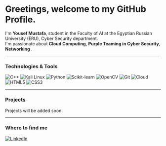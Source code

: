 <h1>Greetings, welcome to my GitHub Profile.</h1>

<p>
I'm <b>Yousef Mustafa</b>, student in the Faculty of AI at the Egyptian Russian University (ERU), Cyber Security department.  
<br> I'm passionate about <b>Cloud Computing</b>, <b>Purple Teaming in Cyber Security</b>, <b>Networking</b> </b>.
</p>

---

<h3>Technologies & Tools</h3>
<p>
  <img alt="C++" src="https://img.shields.io/badge/-C++-00599C?style=for-the-badge&logo=c%2B%2B&logoColor=white" />
  <img alt="Kali Linux" src="https://img.shields.io/badge/-Kali%20Linux-557C94?style=for-the-badge&logo=kalilinux&logoColor=white" />

  <img alt="Python" src="https://img.shields.io/badge/-Python-3776AB?style=for-the-badge&logo=python&logoColor=white" />
  <img alt="Scikit-learn" src="https://img.shields.io/badge/-Scikit--learn-F7931E?style=for-the-badge&logo=scikit-learn&logoColor=white" />
  <img alt="OpenCV" src="https://img.shields.io/badge/-OpenCV-5C3EE8?style=for-the-badge&logo=opencv&logoColor=white" />

  <img alt="Git" src="https://img.shields.io/badge/-Git-F05032?style=for-the-badge&logo=git&logoColor=white" />
  <img alt="Cloud" src="https://img.shields.io/badge/-Cloud_Computing-4285F4?style=for-the-badge&logo=google-cloud&logoColor=white" />

  <img alt="HTML5" src="https://img.shields.io/badge/-HTML5-E34F26?style=for-the-badge&logo=html5&logoColor=white" />
  <img alt="CSS3" src="https://img.shields.io/badge/-CSS3-1572B6?style=for-the-badge&logo=css3&logoColor=white" />

</p>

---

<h3>Projects</h3>
<p>
Projects will be added soon.
</p>

---

<h3>Where to find me</h3>
<p>
  <a href="https://eg.linkedin.com/in/yousef-saleh-876b3a1b7?trk=people-guest_people_search-card" target="_blank">
    <img alt="LinkedIn" src="https://img.shields.io/badge/LinkedIn-0A66C2?style=for-the-badge&logo=linkedin&logoColor=white" />
  </a>
</p>
